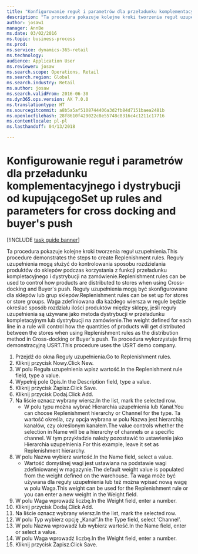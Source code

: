 ```yaml
--- 
title: "Konfigurowanie reguł i parametrów dla przeładunku komplementacyjnego i dystrybucji od kupującego"
description: "Ta procedura pokazuje kolejne kroki tworzenia reguł uzupełnienia."
author: josaw1
manager: AnnBe
ms.date: 03/02/2016
ms.topic: business-process
ms.prod: 
ms.service: dynamics-365-retail
ms.technology: 
audience: Application User
ms.reviewer: josaw
ms.search.scope: Operations, Retail
ms.search.region: Global
ms.search.industry: Retail
ms.author: josaw
ms.search.validFrom: 2016-06-30
ms.dyn365.ops.version: AX 7.0.0
ms.translationtype: HT
ms.sourcegitcommit: a8b5a5af5108744406a3d2fb84d7151baea2481b
ms.openlocfilehash: 28f8610f429022c8e55748c8316c4c1211c17716
ms.contentlocale: pl-pl
ms.lasthandoff: 04/13/2018

---
```

# <a name="set-up-rules-and-parameters-for-cross-docking-and-buyers-push"></a><span data-ttu-id="8bfd0-103">Konfigurowanie reguł i parametrów dla przeładunku komplementacyjnego i dystrybucji od kupującego</span><span class="sxs-lookup"><span data-stu-id="8bfd0-103">Set up rules and parameters for cross docking and buyer's push</span></span>

[!INCLUDE [task guide banner](../includes/task-guide-banner.md)]

<span data-ttu-id="8bfd0-104">Ta procedura pokazuje kolejne kroki tworzenia reguł uzupełnienia.</span><span class="sxs-lookup"><span data-stu-id="8bfd0-104">This procedure demonstrates the steps to create Replenishment rules.</span></span> <span data-ttu-id="8bfd0-105">Reguły uzupełnienia mogą służyć do kontrolowania sposobu rozdzielania produktów do sklepów podczas korzystania z funkcji przeładunku kompletacyjnego i dystrybucji na zamówienie.</span><span class="sxs-lookup"><span data-stu-id="8bfd0-105">Replenishment rules can be used to control how products are distributed to stores when using Cross-docking and Buyer´s push.</span></span> <span data-ttu-id="8bfd0-106">Reguły uzupełnienia mogą być skonfigurowane dla sklepów lub grup sklepów.</span><span class="sxs-lookup"><span data-stu-id="8bfd0-106">Replenishment rules can be set up for stores or store groups.</span></span> <span data-ttu-id="8bfd0-107">Waga zdefiniowana dla każdego wiersza w regule będzie określać sposób rozdziału ilości produktów między sklepy, jeśli reguły uzupełnienia są używane jako metoda dystrybucji w przeładunku kompletacyjnym lub dystrybucji na zamówienie.</span><span class="sxs-lookup"><span data-stu-id="8bfd0-107">The weight defined for each line in a rule will control how the quantities of products will get distributed between the stores when using Replenishment rules as the distribution method in Cross-docking or Buyer´s push.</span></span> <span data-ttu-id="8bfd0-108">Ta procedura wykorzystuje firmę demonstracyjną USRT.</span><span class="sxs-lookup"><span data-stu-id="8bfd0-108">This procedure uses the USRT demo company.</span></span>

1. <span data-ttu-id="8bfd0-109">Przejdź do okna Reguły uzupełnienia.</span><span class="sxs-lookup"><span data-stu-id="8bfd0-109">Go to Replenishment rules.</span></span>
2. <span data-ttu-id="8bfd0-110">Kliknij przycisk Nowy.</span><span class="sxs-lookup"><span data-stu-id="8bfd0-110">Click New.</span></span>
3. <span data-ttu-id="8bfd0-111">W polu Reguła uzupełnienia wpisz wartość.</span><span class="sxs-lookup"><span data-stu-id="8bfd0-111">In the Replenishment rule field, type a value.</span></span>
4. <span data-ttu-id="8bfd0-112">Wypełnij pole Opis.</span><span class="sxs-lookup"><span data-stu-id="8bfd0-112">In the Description field, type a value.</span></span>
5. <span data-ttu-id="8bfd0-113">Kliknij przycisk Zapisz.</span><span class="sxs-lookup"><span data-stu-id="8bfd0-113">Click Save.</span></span>
6. <span data-ttu-id="8bfd0-114">Kliknij przycisk Dodaj.</span><span class="sxs-lookup"><span data-stu-id="8bfd0-114">Click Add.</span></span>
7. <span data-ttu-id="8bfd0-115">Na liście oznacz wybrany wiersz.</span><span class="sxs-lookup"><span data-stu-id="8bfd0-115">In the list, mark the selected row.</span></span>
    * <span data-ttu-id="8bfd0-116">W polu typu można wybrać Hierarchia uzupełnienia lub Kanał.</span><span class="sxs-lookup"><span data-stu-id="8bfd0-116">You can choose Replenishment hierarchy or Channel for the type.</span></span> <span data-ttu-id="8bfd0-117">Ta wartość określa, czy opcja wybrana w polu Nazwa jest hierarchią kanałów, czy określonym kanałem.</span><span class="sxs-lookup"><span data-stu-id="8bfd0-117">The value controls whether the selection in Name will be a hierarchy of channels or a specific channel.</span></span>  <span data-ttu-id="8bfd0-118">W tym przykładzie należy pozostawić to ustawienie jako Hierarchia uzupełnienia.</span><span class="sxs-lookup"><span data-stu-id="8bfd0-118">For this example, leave it set as Replenishment hierarchy.</span></span>  
8. <span data-ttu-id="8bfd0-119">W polu Nazwa wybierz wartość.</span><span class="sxs-lookup"><span data-stu-id="8bfd0-119">In the Name field, select a value.</span></span>
    * <span data-ttu-id="8bfd0-120">Wartość domyślnej wagi jest ustawiana na podstawie wagi zdefiniowanej w magazynie.</span><span class="sxs-lookup"><span data-stu-id="8bfd0-120">The default weight value is populated from the weight defined on the warehouse.</span></span>  <span data-ttu-id="8bfd0-121">Ta waga może być używana dla reguły uzupełnienia lub też można wpisać nową wagę w polu Waga.</span><span class="sxs-lookup"><span data-stu-id="8bfd0-121">This weight can be used for the Replenishment rule or you can enter a new weight in the Weight field.</span></span>  
9. <span data-ttu-id="8bfd0-122">W polu Waga wprowadź liczbę.</span><span class="sxs-lookup"><span data-stu-id="8bfd0-122">In the Weight field, enter a number.</span></span>
10. <span data-ttu-id="8bfd0-123">Kliknij przycisk Dodaj.</span><span class="sxs-lookup"><span data-stu-id="8bfd0-123">Click Add.</span></span>
11. <span data-ttu-id="8bfd0-124">Na liście oznacz wybrany wiersz.</span><span class="sxs-lookup"><span data-stu-id="8bfd0-124">In the list, mark the selected row.</span></span>
12. <span data-ttu-id="8bfd0-125">W polu Typ wybierz opcję „Kanał”.</span><span class="sxs-lookup"><span data-stu-id="8bfd0-125">In the Type field, select 'Channel'.</span></span>
13. <span data-ttu-id="8bfd0-126">W polu Nazwa wprowadź lub wybierz wartość.</span><span class="sxs-lookup"><span data-stu-id="8bfd0-126">In the Name field, enter or select a value.</span></span>
14. <span data-ttu-id="8bfd0-127">W polu Waga wprowadź liczbę.</span><span class="sxs-lookup"><span data-stu-id="8bfd0-127">In the Weight field, enter a number.</span></span>
15. <span data-ttu-id="8bfd0-128">Kliknij przycisk Zapisz.</span><span class="sxs-lookup"><span data-stu-id="8bfd0-128">Click Save.</span></span>


